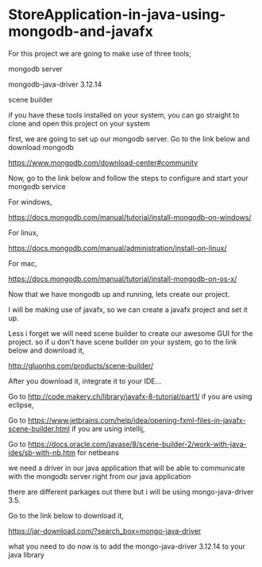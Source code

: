 # StoreApplication-in-java-using-mongodb-and-javafx

For this project we are going to make use of three tools;

mongodb server

mongodb-java-driver 3.12.14

scene builder

if you have these tools installed on your system, you can go straight to clone and open this project on your system

first, we are going to set up our mongodb server. Go to the link below and download mongodb 

https://www.mongodb.com/download-center#community

Now, go to the link below and follow the steps to configure and start your mongodb service

For windows,

https://docs.mongodb.com/manual/tutorial/install-mongodb-on-windows/

For linux,

https://docs.mongodb.com/manual/administration/install-on-linux/

For mac,

https://docs.mongodb.com/manual/tutorial/install-mongodb-on-os-x/

Now that we have mongodb up and running, lets create our project. 

I will be making use of javafx, so we can create a javafx project and set it up.

Less i forget we will need scene builder to create our awesome GUI for the project. so if u don't have scene builder on your system, go to the link below and download it, 

http://gluonhq.com/products/scene-builder/

After you download it, integrate it to your IDE...

Go to http://code.makery.ch/library/javafx-8-tutorial/part1/ if you are using eclipse, 

Go to https://www.jetbrains.com/help/idea/opening-fxml-files-in-javafx-scene-builder.html if you are using intellij,

Go to https://docs.oracle.com/javase/8/scene-builder-2/work-with-java-ides/sb-with-nb.htm for netbeans 

we need a driver in our java application that will be able to communicate with the mongodb server right from our java application

there are different parkages out there but i will be using mongo-java-driver 3.5.

Go to the link below to download it,

https://jar-download.com/?search_box=mongo-java-driver

what you need to do now is to add the mongo-java-driver 3.12.14 to your java library
